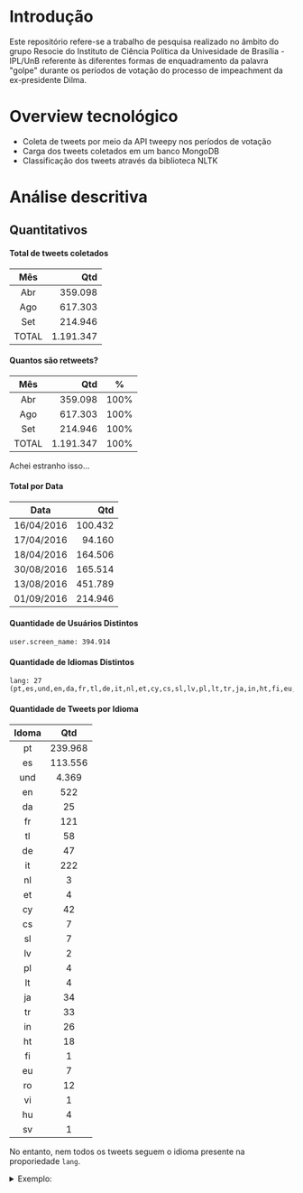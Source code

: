 Introdução
==========

Este repositório refere-se a trabalho de pesquisa realizado no âmbito do grupo Resocie do Instituto de Ciência Política da Univesidade de Brasília - IPL/UnB referente às diferentes formas de enquadramento da palavra "golpe" durante os períodos de votação do processo de impeachment da ex-presidente Dilma.

Overview tecnológico
====================

* Coleta de tweets por meio da API tweepy nos períodos de votação
* Carga dos tweets coletados em um banco MongoDB
* Classificação dos tweets através da biblioteca NLTK

Análise descritiva
===================

Quantitativos
-------------

#### Total de tweets coletados

|Mês|Qtd|
|:--:|--:|
|Abr|359.098|
|Ago|617.303| 
|Set|214.946|
|TOTAL|1.191.347|

#### Quantos são retweets?

|Mês|Qtd|%|
|:--:|--:|:--:|
|Abr|359.098|100%|
|Ago|617.303|100%|
|Set|214.946|100%|
|TOTAL|1.191.347|100%|

Achei estranho isso...

#### Total por Data

|Data|Qtd|
|:---:|---:|
|16/04/2016|100.432|
|17/04/2016|94.160|
|18/04/2016|164.506|
|30/08/2016|165.514|
|13/08/2016|451.789|
|01/09/2016|214.946|

#### Quantidade de Usuários Distintos
```
user.screen_name: 394.914
```
#### Quantidade de Idiomas Distintos
```
lang: 27 (pt,es,und,en,da,fr,tl,de,it,nl,et,cy,cs,sl,lv,pl,lt,tr,ja,in,ht,fi,eu,ro,vi,hu,sv)
```
#### Quantidade de Tweets por Idioma

|Idoma|Qtd|
|:-----:|:---:|
|pt|239.968|
|es|113.556|
|und|4.369|
|en|522|
|da|25|
|fr|121|
|tl|58|
|de|47|
|it|222|
|nl|3|
|et|4|
|cy|42|
|cs|7|
|sl|7|
|lv|2|
|pl|4|
|lt|4|
|ja|34|
|tr|33|
|in|26|
|ht|18|
|fi|1|
|eu|7|
|ro|12|
|vi|1|
|hu|4|
|sv|1|

No entanto, nem todos os tweets seguem o idioma presente na proporiedade `lang`. 

<details><summary>Exemplo:</summary><p>
```
{
	"_id" : ObjectId("5828533ea6e51390b3cac0ee"),
	"created_at" : "Mon Apr 18 19:30:24 +0000 2016",
	"id" : NumberLong("722145272797659140"),
	"id_str" : "722145272797659140",
	"text" : "RT @pdevechi: Haja mortadela!! https://t.co/9JawQ1zyaO",
	(…)
	"user" : {
		"id" : 14692201,
		"id_str" : "14692201",
		"name" : "Fabio Moraes ن",
		"screen_name" : "fabiomoraes",
		(…)
	},
	"geo" : null,
	"coordinates" : null,
	"place" : null,
	"contributors" : null,
	"retweeted_status" : {
		"created_at" : "Mon Apr 18 19:22:39 +0000 2016",
		"id" : NumberLong("722143323670970369"),
		"id_str" : "722143323670970369",
		"text" : "Haja mortadela!! https://t.co/9JawQ1zyaO",
		(…)
		"user" : {
			"id" : 114356391,
			"id_str" : "114356391",
			"name" : "Joga Bosta no Xico",
			"screen_name" : "pdevechi",
			(…)
		},
		"geo" : null,
		"coordinates" : null,
		"place" : null,
		"contributors" : null,
		"quoted_status_id" : NumberLong("722142904660176896"),
		"quoted_status_id_str" : "722142904660176896",
		"quoted_status" : {
			"created_at" : "Mon Apr 18 19:20:59 +0000 2016",
			"id" : NumberLong("722142904660176896"),
			"id_str" : "722142904660176896",
			"text" : "Boulos: golpe terá 'resistência popular intransigente' | Brasil 24/7 https://t.co/QUydboQCCT via @brasil247",
			(…)
			"user" : {
				"id" : 248890506,
				"id_str" : "248890506",
				"name" : "Brasil 247",
				"screen_name" : "brasil247",
				(…)
			},
			"geo" : null,
			"coordinates" : null,
			"place" : null,
			"contributors" : null,
			"is_quote_status" : false,
			"retweet_count" : 0,
			"favorite_count" : 0,
			"entities" : {
				(…)
			},
			"favorited" : false,
			"retweeted" : false,
			"possibly_sensitive" : false,
			"filter_level" : "low",
			"lang" : "pt"
		},
		"is_quote_status" : true,
		"retweet_count" : 1,
		"favorite_count" : 1,
		"entities" : {
			(…)
		},
		"favorited" : false,
		"retweeted" : false,
		"possibly_sensitive" : false,
		"filter_level" : "low",
		"lang" : "sv"
	},
	"is_quote_status" : true,
	"retweet_count" : 0,
	"favorite_count" : 0,
	"entities" : {
		(…)
	},
	"favorited" : false,
	"retweeted" : false,
	"possibly_sensitive" : false,
	"filter_level" : "low",
	"lang" : "sv",                    <---------------------
	"timestamp_ms" : "1461007824502",
}

```
</p></details>

#### Quantidade de Tweets Distintos que foram retweetados

|Tweets Originais|Retweets|
|---:|--:|
|150.486 (13%)|1.191.347|

### Tweets mais retweetados

#### Tweets mais retweetados, geral

|Qtd Retweets|Usuário|Texto|
|:--:|:--:|:--|
|10344|dilmabr|O golpe é contra o povo e a Nação. É misógino. É homofóbico. É racista. É a imposição da intolerância, preconceito, violência #LutarSempre|
|7170|liliantintori|Que hable la calle, y que hable la calle con gente, y que hable la calle en paz y que hable la calle en democracia. https://t.co/Ed0q5ASztp|
|6810|dilmabr|Um carinhoso abraço a todo povo brasileiro, que compartilha comigo a crença na democracia e o sonho da justiça #LutarSempre|
|4268|CFKArgentina|Se consumó en Brasil el golpe institucional: Nueva forma de violentar la soberanía popular. #dilmarousseff|
|3920|diImabr|Hoje nossa democracia foi ferida. O Brasil perdeu. Eu perdi. Mas eu detestaria estar no lugar dos que me venceram. A luta está só começando.|
|3637|NicolasMaduro|Toda la Solidaridad con @dilmabr y el PueblodeBrasil,condenamos el GolpeOligárquico de la derecha¡Quién Lucha Vence! https://t.co/0MkBrgsTwE|
|3451|ricardope|Tem dois grupos comemorando o GOLPE contra Dilma: os que vão tirar direitos dos trabalhadores e os que ainda não sabem que vão perdê-los.|
|3149|evoespueblo|Condenamos el golpe parlamentario contra la democracia brasileña. Acompañamos a Dilma, Lula y su pueblo en esta hora difícil. #FuerzaDilma|
|3016|dilmabr|O golpe é contra os movimentos sociais e sindicais e contra os que lutam por direitos em todas as suas acepções #LutarSempre|
|2979|leandraleal|Estou extremamente triste e decepcionada com essa farsa. Feliz é aquele que acredita que isso foi justo, que isso ñ é um golpe.|


#### Tweets mais retweetados, mês a mês.

**Abril**

|Qtd Retweets|Usuário|Texto|
|1562|luscas|golpe é o q eu gasto com xerox todo mes|
|1490|hramosallup|Régimen moribundo tilda d \"golpe a la democracia brasileña\" juicio a Dilma Rousseff. Resto combo (Ortega,Evo,Correa y castros)no ha opinado.|
|1304|hramosallup|Ganó Brasil. Poco a poco la democracia latinoamericana va diluyendo sus pesadillas.|
|1178|EugenioDerbez|Ahora la naturaleza golpeó a nuestros hermanos de Ecuador, mis oraciones están con ustedes 🙏🏼|
|1157|jeanwyllys_real|\"Em nome da população LGBT, do povo negro exterminado nas periferias, dos trabalhadores da cultura, dos sem-teto/terra, voto NÃO AO GOLPE!\"|
|1116|matheuss_pe|ATENÇÃO!!!! NOVO GOLPE NA PRAÇA!!!! https://t.co/xjF1jMkidU|
|1073|dukechargista|Uma dúvida: o \"Tchau, Querida\" se refere à Dilma ou a Democracia?|
|1004|evoespueblo|No al golpe congresal. Defendamos la democracia del Brasil, su liderazgo regional y la estabilidad de América Latina.|
|925|diImabr|PRONUNCIAMENTO À NAÇÃO CONTRA O GOLPE!\nhttps://t.co/SO4umYBhwT|
|809|RitaLisauskas|O cara foi no microfone, dedicou o voto ao torturador-mor de 64, louvou o golpe de 2016 e cês tão chocados é com o cuspe? Esse país tá louco|

**Agosto**

|Qtd Retweets|Usuário|Texto|
|8362|dilmabr|O golpe é contra o povo e a Nação. É misógino. É homofóbico. É racista. É a imposição da intolerância, preconceito, violência #LutarSempre|
|5449|dilmabr|Um carinhoso abraço a todo povo brasileiro, que compartilha comigo a crença na democracia e o sonho da justiça #LutarSempre|
|3740|diImabr|Hoje nossa democracia foi ferida. O Brasil perdeu. Eu perdi. Mas eu detestaria estar no lugar dos que me venceram. A luta está só começando.|
|3535|CFKArgentina|Se consumó en Brasil el golpe institucional: Nueva forma de violentar la soberanía popular. #dilmarousseff|
|3267|ricardope|Tem dois grupos comemorando o GOLPE contra Dilma: os que vão tirar direitos dos trabalhadores e os que ainda não sabem que vão perdê-los.|
|2743|dilmabr|O golpe é contra os movimentos sociais e sindicais e contra os que lutam por direitos em todas as suas acepções #LutarSempre|
|2718|leandraleal|Estou extremamente triste e decepcionada com essa farsa. Feliz é aquele que acredita que isso foi justo, que isso ñ é um golpe.|
|2621|NicolasMaduro|Toda la Solidaridad con @dilmabr y el PueblodeBrasil,condenamos el GolpeOligárquico de la derecha¡Quién Lucha Vence! https://t.co/0MkBrgsTwE|
|2334|evoespueblo|Condenamos el golpe parlamentario contra la democracia brasileña. Acompañamos a Dilma, Lula y su pueblo en esta hora difícil. #FuerzaDilma|
|2250|evoespueblo|Si prospera golpe parlamentario contra gobierno democrático de @dilmabr, Bolivia convocará a su embajador. Defendamos la democracia y la paz|

**Setembro**

|Qtd Retweets|Usuário|Texto|
|7170|liliantintori|Que hable la calle, y que hable la calle con gente, y que hable la calle en paz y que hable la calle en democracia. https://t.co/Ed0q5ASztp|
|2578|MichelPesquera|Mi solidaridad y respeto a todos los venezolanos que hoy luchan por su libertad y su democracia enhorabuena!!! https://t.co/iq5Ivsk9rB|
|2023|Albert_Rivera|Todo mi apoyo a los cientos de miles de venezolanos que hoy tomaron Caracas, pidiendo democracia y libertad ¡Fuerza! https://t.co/a6PugU6zs8|
|1982|dilmabr|O golpe é contra o povo e a Nação. É misógino. É homofóbico. É racista. É a imposição da intolerância, preconceito, violência #LutarSempre|
|1884|MariaCorinaYA|Pero este #1S hay una diferencia respecto a 1958: esta será la última dictadura. Vzla conquista la democracia https://t.co/3TKrNCs1Bg|
|1361|dilmabr|Um carinhoso abraço a todo povo brasileiro, que compartilha comigo a crença na democracia e o sonho da justiça #LutarSempre|
|1292|MariaCorinaYA|Pero este #1S hay una diferencia respecto a 1958: esta será la última dictadura. Vzla conquista la democracia https://t.co/rvzkFyi3WI|
|1208|InfoVzlaNet|Grande, grande Venezuela, los paranoicos hablando de golpe violento y el pueblo hablo claro y fuerte PACIFICAMENTE https://t.co/s9GmHKaHoe|
|1063|MariaCorinaYA|Gral @vladimirpadrino, sobre su conciencia descansa paz d la República.Los venezolanos y democracia internac. vigilan respeto a Constitución|
|1039|leandraleal|Se vc acha q artista q é contra o golpe foi comprado pela lei rouanet, 1o #foratemer, 2o pesquise a lei, 3o minha ideologia ñ esta a venda|

#### Quantidade de Tweets por Termos

|Termo|Qtd|
|:--|--:|
|golp|171.140|
|golpe|166.924|
|golpistas|3.603|
|demo|97.133|
|democr|94.114|
|democracia|91.318|
|democr.*golp|7.022|
|golp.*democr|10.645|

#### Termos mais Recorrentes

|Termo|Qtd|
|:--:|--:|
|de|184.008|
|a|133.356|
|o|128.919|
|golpe|128.591|
|que|92.818|
|e|81.227|
|la|70.977|
|democracia|70.484|
|é|60.104|
|da|55.557|
|do|54.606|
|contra|50.385|
||49.224|
|en|46.026|
|no|43.262|
|não|40.166|
|Brasil|36.361|
|y|34.788|
|el|33.794|
|em|31.785|
|se|29.344|
|por|28.667|
|O|27.312|
|para|27.225|
|um|25.710|
|un|25.366|
|Golpe|24.900|
|na|24.429|
|Dilma|24.064|
|vai|23.370|
|es|23.123|
|com|20.387|
|pela|19.892|
|A|18.010|
|los|17.390|
|ter|16.973|
|q|16.948|
|ao|16.024|
|dos|15.676|
|GOLPE|15.573|

#### Hashtags mais Recorrentes

|Hashtag|Qtd
|:--:|--:|
||267.687|
|DilmaFicaGolpeSai|6.032|
|RespeiteAsUrnas|5.494|
|GolpeAquiNãoPassa|5.307|
|NoAlGolpeADilma|5.261|
|ImpeachmentDay|3.885|
|NaoVaiTerGolpe|3.429|
|AlutaComeçou|2.714|
|Impeachment|2.712|
|Brasil|2.072|
|GolpeAquiNaoPassa|1.871|
|ElMundoConDilma|1.639|
|ALutaComeçou|1.483|
|NãoVaiTerGolpe|1.223|
|OBrasilPrecisa|770|
|ForaDilmaFueraMaduro|675|
|InternetJusta|492|
|BrasilContraOGolpe|491|
|ALutaContinua|470|
|ondeOsFracosNaoTêmVez|464|


# Classificação

Testamos a acurácia com diferentes bases de treinamento:

1. AmostraAGOSTO - AMOSTRAAGO10003110-2.csv (Planilha do Google v20161111)
2. AmostraABRIL-AriadneeMarisaREVIS2.utf8.csv
3. AmostraAGOSTOREVIS1411.utf8.csv
4. textos-preclassificados-abril-e-agosto-2016111.csv (AmostraABRIL-AriadneeMarisaREVIS2.xls+AmostraAGOSTOREVIS1411.xls)
5. AmostraABRIL-AriadneeMarisaREDUZIDA.utf8.csv 


## Classificação em termos de Apoio

#### Testes de Acurácia

|Base de Treinamento|#Pros|#Contras|#Indiferente|Acurácia|
|:--|--:|--:|--:|:--:|
|1|133|655|195|49.39%|
|2|166|667|137|65.98%|
|3|137|656|188|49.59%|
|4|303|1323|325|48.26%|
|5|167|267|137|60.41%|

#### Classificação com arquivo 2

|Cenário|# Textos|Tempo|# Pró|# Contra|# Indefinido|
|:--|--:|:--:|--:|--:|--:|
|Todos os tweets de Abr|359.098|17:16.73|49.778 (14%)|254.180 (71%)|55.140 (15%)|
|Todos de Abr só os com 'golp'|247.839|04:08.84|40.366 (16%)|162.769 (66%)|44.704 (18%)|
|Abr+Ago só os com 'golp'|785.551|14:13.94|143.891 (18%)|505.791 (64%)|135.869 (17%)|

## Classificação em termos de Enquadramento

#### Testes de Acurácia

|Base|#Dem|#Eco|#Min|#Cor|#Int|#Ide|#Cot|#Mid|#His|#Mob|#Ofe|#Out|Acurácia|
|:--|--:|--:|--:|--:|--:|--:|--:|--:|--:|--:|--:|--:|--:|:--:|
|1|211|28|22|52|45|134|91|73|57|46|0|224|14.00%|
|2|187|34|20|68|52|36|76|59|39|129|52|218|14.69%|
|3|204|30|22|51|47|46|88|67|66|44|106|210|17.26%|
|4|391|64|42|119|99|82|164|126|105|173|158|428|17.69%|
|5|103|22|10|40|27|22|64|28|19|60|37|139|16.43%|

#### Classificação com arquivo 4

|Cenário|Total de Twets|Total Classificado ('golp')|
|:--|--:|--:|
|Só Abr|359.098|247.839|
|Abr+Ago|1.191.347|803.941|

Distribuição da classe de maior probabilidade:

|Classe|Só Abr|Abr+Ago|
|:--:|--:|--:|
|MINORIAS|60.953|139.852|
|INTERNACIONAL|32.456|140.105|
|HISTORIA|31.128|119.381|
|ECONOMIA|21.834|57.723|
|MOBILIZACAO|18.867|33.089|
|IDEOLOGIA|18.729|93.549|
|OUTROS|16.664|12.280|
|DEMOCRACIA|13.913|93.549|
|COTIDIANO|12.000|41.251|
|OFENSAS|7.511|263.90|
|MIDIA|7.376|26.158|
|CORRUPCAO|6.408|46.472|

Lembram que o algoritmo de classificação, na verdade, calcula a probabilidade de cada uma das classes e aponta aquela com maior valor? Pois é, eu somei todas as probabilidades de cada classe. Vejam abaixo. 

|Enquadramento|∑Probabilidade|
|:--|--:|
|CORRUPCAO|60101.098497207546|
|COTIDIANO|40882.65259785218|
|DEMOCRACIA|56122.21306812528|
|ECONOMIA|75491.73388663886|
|HISTORIA|117251.04461587015|
|IDEOLOGIA|82426.73380597659|
|INTERNACIONAL|97365.68430156795|
|MIDIA|44937.85497099285|
|MINORIAS|124484.76946453906|
|MOBILIZACAO|36989.14343670376|
|OFENSAS|46429.29648471466|
|OUTROS|21458.774869916313|

Significa que, no geral, a classe que ganhou maior probabilidade global de enquadramento foi CORRUPCAO, seguida de COTIDIANO etc.

Fiz o mesmo para a classificação sobre o apoio ao impeachment.

|Apoio|∑Probabilidade|
|:--|--:|
|CONTRA|427846.87994303973|
|INDEFINIDO|186325.4502970152|
|PRO|171378.66976033096|


Ainda tem muito o que ser feito, como:

* ~~Agregar os dados também do período de agosto~~
* Ajustar a geração de features pra classificação
* ~~Balancear as quantidades de cada categoria na base de treinamento.~~
 - Não balanceou, mas já deu uma melhorada boa no arquivo `AmostraABRIL-AriadneeMarisaREDUZIDA`. Infelizmente, não impactou no resultado.
* Consultas georeferenciadas
* ~~Confirmar se carga da base de treinamentos está inserindo corpus em mais de uma chave.~~
  - Não estava. Foi corrigido. 
* Refazer testes de acurácia apos correção do item acima.